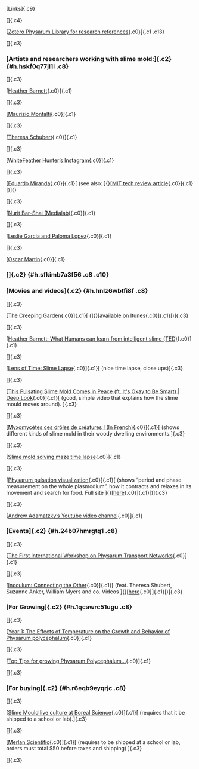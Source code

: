 [Links]{.c9}

[]{.c4}

[[Zotero Physarum Library for research
references](https://www.google.com/url?q=https://www.zotero.org/groups/physarum&sa=D&ust=1507141941453000&usg=AFQjCNGN0-aGIKorLBEbAKvZjCePDNEJtg){.c0}]{.c1
.c13}

[]{.c3}

### [Artists and researchers working with slime mold:]{.c2} {#h.hskf0q77jl1i .c8}

[]{.c3}

[[Heather
Barnett](https://www.google.com/url?q=http://heatherbarnett.co.uk/about/&sa=D&ust=1507141941454000&usg=AFQjCNEzmbwQpiOtdAkJ309ZMsif4wfUpQ){.c0}]{.c1}

[]{.c3}

[[Maurizio
Montalti](https://www.google.com/url?q=https://vimeo.com/88166497&sa=D&ust=1507141941454000&usg=AFQjCNFtlB7l1TQqtHVI3pStnMfLEdcRWg){.c0}]{.c1}

[]{.c3}

[[Theresa
Schubert](https://www.google.com/url?q=http://theresaschubert.com/arts-experiments/experiment/slime-mold-microfluidic-gates/&sa=D&ust=1507141941455000&usg=AFQjCNE5FH2_m5YPbv-to71Eq9NRsJkQnw){.c0}]{.c1}

[]{.c3}

[[WhiteFeather Hunter’s
Instagram](https://www.google.com/url?q=https://www.instagram.com/whitefeather.hunter/?hl%3Den&sa=D&ust=1507141941456000&usg=AFQjCNHTxqiA38OgHeRz-EN1jgSsKe4qFw){.c0}]{.c1}

[]{.c3}

[[Eduardo
Miranda](https://www.google.com/url?q=https://www.theguardian.com/science/grrlscientist/2015/feb/09/slime-mould-and-researcher-set-to-play-piano-duet&sa=D&ust=1507141941456000&usg=AFQjCNEgggikzDdTKdGJwJtLHkYCHz7TYg){.c0}]{.c1}[ (see
also: ]{}[[MIT tech review
article](https://www.google.com/url?q=https://www.technologyreview.com/s/508531/physicists-use-electrical-signals-from-slime-mould-to-make-music/&sa=D&ust=1507141941457000&usg=AFQjCNEtCCs2AdpxeBnTT0bETWonmOfsuA){.c0}]{.c1}[)]{}

[]{.c3}

[[Nurit Bar-Shai
(Medialab)](https://www.google.com/url?q=https://medialab201617.wixsite.com/mysite/slime-mold&sa=D&ust=1507141941458000&usg=AFQjCNH8cQqklwLaFDkqUvt8AKPZ466iwg){.c0}]{.c1}

[]{.c3}

[[Leslie Garcia and Paloma
Lopez](https://www.google.com/url?q=https://www.wired.com/2015/10/listen-slime-mold-sing-song/&sa=D&ust=1507141941458000&usg=AFQjCNH29JNSAbJGRbJR_-aHjWuX02Y5kA){.c0}]{.c1}

[]{.c3}

[[Oscar
Martin](https://www.google.com/url?q=https://motherboard.vice.com/en_us/article/slime-mold--algorithms--music&sa=D&ust=1507141941459000&usg=AFQjCNGka84lRtDqZXRJt2dKI74sZkj01A){.c0}]{.c1}

### []{.c2} {#h.sfkimb7a3f56 .c8 .c10}

### [Movies and videos]{.c2} {#h.hnlz6wbtfi8f .c8}

[]{.c3}

[[The Creeping
Garden](https://www.google.com/url?q=https://vimeo.com/58295282&sa=D&ust=1507141941460000&usg=AFQjCNGuA2H85WyRvP59SVPl4MZ8gM6WJA){.c0}]{.c1}[ (]{}[[available
on
Itunes](https://www.google.com/url?q=https://itunes.apple.com/us/movie/the-creeping-garden/id1084002158&sa=D&ust=1507141941460000&usg=AFQjCNFyOkJup1XNn3WLIiwFG5VUR59kRw){.c0}]{.c1}[)]{.c3}

[]{.c3}

[[Heather Barnett: What Humans can learn from intelligent slime
(TED)](https://www.google.com/url?q=https://www.youtube.com/watch?v%3D2UxGrde1NDA&sa=D&ust=1507141941461000&usg=AFQjCNFE6STCyxQx-TaVgbtIGlxuyD96XA){.c0}]{.c1}

[]{.c3}

[[Lens of Time: Slime
Lapse](https://www.google.com/url?q=https://www.youtube.com/watch?v%3DolCEGsKWQ3c&sa=D&ust=1507141941462000&usg=AFQjCNGV-uB8ssdB3gEG8HBQBpcf3c2_CQ){.c0}]{.c1}[ (nice
time lapse, close ups)]{.c3}

[]{.c3}

[[This Pulsating Slime Mold Comes in Peace (ft. It's Okay to Be Smart) |
Deep
Look](https://www.google.com/url?q=https://www.youtube.com/watch?v%3DNx3Uu1hfl6Q&sa=D&ust=1507141941462000&usg=AFQjCNE8FiePqZ0LPYqHGSWGlW318HjIsg){.c0}]{.c1}[ (good,
simple video that explains how the slime mould moves around). ]{.c3}

[]{.c3}

[[Myxomycètes ces drôles de créatures ! (In
French)](https://www.google.com/url?q=https://www.youtube.com/watch?v%3DNq-tdn4iEh4&sa=D&ust=1507141941463000&usg=AFQjCNGa78aEZ0wz_GDVLafMYi4lU595Kg){.c0}]{.c1}[ (shows
different kinds of slime mold in their woody dwelling
environments.]{.c3}

[]{.c3}

[[Slime mold solving maze time
lapse](https://www.google.com/url?q=https://www.youtube.com/watch?v%3D5UfMU9TsoEM&sa=D&ust=1507141941464000&usg=AFQjCNGhFTZecZtbzO6MLhOhosebRmA-9A){.c0}]{.c1}

[]{.c3}

[[Physarum pulsation
visualization](https://www.google.com/url?q=https://www.youtube.com/watch?v%3D8IRKmCUa2N0&sa=D&ust=1507141941464000&usg=AFQjCNEfIYRbcskBAzSbg2uR_zzutxzbAA){.c0}]{.c1}[ (shows
“period and phase measurement on the whole plasmodium”, how it contracts
and relaxes in its movement and search for food. Full site
]{}[[here](https://www.google.com/url?q=https://sites.google.com/site/plasmodiumpulsation/pulsation&sa=D&ust=1507141941465000&usg=AFQjCNGs0D7k0DnUwRLUDoEpOl3BIwDUrg){.c0}]{.c1}[)]{.c3}

[]{.c3}

[[Andrew Adamatzky’s Youtube video
channel](https://www.google.com/url?q=https://www.youtube.com/user/PhysarumMachines/videos&sa=D&ust=1507141941465000&usg=AFQjCNHj2FX8L0CH7fN8SyPYLrZYtyZKSg){.c0}]{.c1}

### [Events]{.c2} {#h.24b07hmrgtq1 .c8}

[]{.c3}

[[The First International Workshop on Physarum Transport
Networks](https://www.google.com/url?q=http://physnet.bionetics.org/2015/show/home&sa=D&ust=1507141941466000&usg=AFQjCNGv07DnWAnVEuOfKyoy4MQOCb1NDA){.c0}]{.c1}

[]{.c3}

[[Inoculum: Connecting the
Other](https://www.google.com/url?q=http://www.phychip.eu/workshops/inoculum-connecting-the-other/&sa=D&ust=1507141941467000&usg=AFQjCNH5mu6GzXedBHheLepLaxS_y6N9zw){.c0}]{.c1}[ (feat.
Theresa Shubert, Suzanne Anker, William Myers and co. Videos
]{}[[here](https://www.google.com/url?q=https://www.youtube.com/playlist?list%3DPLonPuzucymexaML_6iIYRF0J2KP0YBysY&sa=D&ust=1507141941467000&usg=AFQjCNFDRZKBoc5Q6du5aIE8TBYE4R8avw){.c0}]{.c1}[)]{.c3}

### [For Growing]{.c2} {#h.1qcawrc51ugu .c8}

[]{.c3}

[[Year 1: The Effects of Temperature on the Growth and Behavior of
Physarum
polycephalum](https://www.google.com/url?q=https://suhasiniravi.wordpress.com/2014/10/10/the-effects-of-temperature-on-the-growth-and-behavior-of-physarum-polycephalum/&sa=D&ust=1507141941469000&usg=AFQjCNEY9mffKHCvgCTmfy57MjCdoA_WJA){.c0}]{.c1}

[]{.c3}

[[Top Tips for growing Physarum
Polycephalum…](https://www.google.com/url?q=http://slimoco.ning.com/forum/topics/top-tips-for-growing-physarum?id%3D3917201%253ATopic%253A1235%26page%3D2%23comments&sa=D&ust=1507141941470000&usg=AFQjCNGE1Z0cPH5EglL_x_LzR3J1t1XEhA){.c0}]{.c1}

[]{.c3}

### [For buying]{.c2} {#h.r6eqb9eyqrjc .c8}

[]{.c3}

[[Slime Mould live culture at Boreal
Science](https://www.google.com/url?q=https://www.boreal.com/store/product/8883628/live-physarum-polycephalum-culture&sa=D&ust=1507141941471000&usg=AFQjCNGxfd9UgwZMIkJl4HrIgFbOSBROcQ){.c0}]{.c1}[ (requires
that it be shipped to a school or lab).]{.c3}

[]{.c3}

[[Merlan
Scientific](https://www.google.com/url?q=https://www.merlan.ca/search.aspx?keywords%3Dphysarum&sa=D&ust=1507141941472000&usg=AFQjCNEnRnR1AE_6be3YKY186UBtVDQJsg){.c0}]{.c1}[ (requires
to be shipped at a school or lab, orders must total \$50 before taxes
and shipping) ]{.c3}

[]{.c3}
